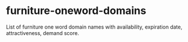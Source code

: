 # furniture-oneword-domains
List of furniture one word domain names with availability, expiration date, attractiveness, demand score.

